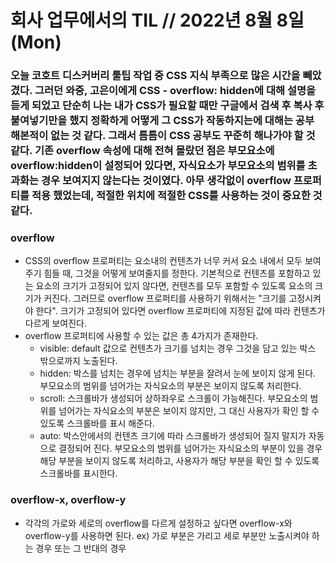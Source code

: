# 회사 업무에서의 TIL // 2022년 8월 8일 (Mon)

### 오늘 코호트 디스커버리 툴팁 작업 중 CSS 지식 부족으로 많은 시간을 빼았겼다. 그러던 와중, 고은이에게 CSS - overflow: hidden에 대해 설명을 듣게 되었고 단순히 나는 내가 CSS가 필요할 때만 구글에서 검색 후 복사 후 붙여넣기만을 했지 정확하게 어떻게 그 CSS가 작동하지는에 대해는 공부 해본적이 없는 것 같다. 그래서 틈틈이 CSS 공부도 꾸준히 해나가야 할 것 같다. 기존 overflow 속성에 대해 전혀 몰랐던 점은 부모요소에 overflow:hidden이 설정되어 있다면, 자식요소가 부모요소의 범위를 초과화는 경우 보여지지 않는다는 것이였다. 아무 생각없이 overflow 프로퍼티를 적용 했었는데, 적절한 위치에 적절한 CSS를 사용하는 것이 중요한 것 같다.

### overflow

- CSS의 overflow 프로퍼티는 요소내의 컨텐츠가 너무 커서 요소 내에서 모두 보여주기 힘들 때, 그것을 어떻게 보여줄지를 정한다. 기본적으로 컨텐츠를 포함하고 있는 요소의 크기가 고정되어 있지 않다면, 컨텐츠를 모두 포함할 수 있도록 요소의 크기가 커진다. 그러므로 overflow 프로퍼티를 사용하기 위해서는 "크기를 고정시켜야 한다". 크기가 고정되어 있다면 overflow 프로퍼티에 지정된 값에 따라 컨텐츠가 다르게 보여진다.
- overflow 프로퍼티에 사용할 수 있는 값은 총 4가지가 존재한다.
  - visible: default 값으로 컨텐츠가 크기를 넘치는 경우 그것을 담고 있는 박스 밖으로까지 노출된다.
  - hidden: 박스를 넘치는 경우에 넘치는 부분을 잘려서 눈에 보이지 않게 된다. 부모요소의 범위를 넘어가는 자식요소의 부분은 보이지 않도록 처리한다.
  - scroll: 스크롤바가 생성되어 상하좌우로 스크롤이 가능해진다. 부모요소의 범위를 넘어가는 자식요소의 부분은 보이지 않지만, 그 대신 사용자가 확인 할 수 있도록 스크롤바를 표시 해준다.
  - auto: 박스안에서의 컨텐츠 크기에 따라 스크롤바가 생성되어 질지 말지가 자동으로 결정되어 진다. 부모요소의 범위를 넘어가는 자식요소의 부분이 있을 경우 해당 부분을 보이지 않도록 처리하고, 사용자가 해당 부분을 확인 할 수 있도록 스크롤바를 표시한다.

### overflow-x, overflow-y

- 각각의 가로와 세로의 overflow를 다르게 설정하고 싶다면 overflow-x와 overflow-y를 사용하면 된다. ex) 가로 부분은 가리고 세로 부분만 노출시켜야 하는 경우 또는 그 반대의 경우
